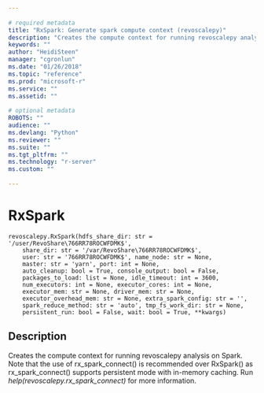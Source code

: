 ```yaml
--- 
 
# required metadata 
title: "RxSpark: Generate spark compute context (revoscalepy)" 
description: "Creates the compute context for running revoscalepy analysis on Spark. Note that the use of rx_spark_connect() is recommended over RxSpark() as rx_spark_connect() supports persistent mode with in-memory caching. Run help(revoscalepy.rx_spark_connect) for more information." 
keywords: "" 
author: "HeidiSteen" 
manager: "cgronlun" 
ms.date: "01/26/2018" 
ms.topic: "reference" 
ms.prod: "microsoft-r" 
ms.service: "" 
ms.assetid: "" 
 
# optional metadata 
ROBOTS: "" 
audience: "" 
ms.devlang: "Python" 
ms.reviewer: "" 
ms.suite: "" 
ms.tgt_pltfrm: "" 
ms.technology: "r-server" 
ms.custom: "" 
 
---
```


# RxSpark


 



```
revoscalepy.RxSpark(hdfs_share_dir: str = '/user/RevoShare\766RR78ROCWFDMK$',
    share_dir: str = '/var/RevoShare\766RR78ROCWFDMK$',
    user: str = '766RR78ROCWFDMK$', name_node: str = None,
    master: str = 'yarn', port: int = None,
    auto_cleanup: bool = True, console_output: bool = False,
    packages_to_load: list = None, idle_timeout: int = 3600,
    num_executors: int = None, executor_cores: int = None,
    executor_mem: str = None, driver_mem: str = None,
    executor_overhead_mem: str = None, extra_spark_config: str = '',
    spark_reduce_method: str = 'auto', tmp_fs_work_dir: str = None,
    persistent_run: bool = False, wait: bool = True, **kwargs)
```





## Description

Creates the compute context for running revoscalepy analysis on Spark.
Note that the use of rx_spark_connect() is recommended over RxSpark()
as rx_spark_connect() supports persistent mode with in-memory caching.
Run *help(revoscalepy.rx_spark_connect)* for more information.
